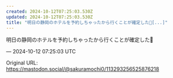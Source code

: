 ```yaml
---
created: 2024-10-12T07:25:03.530Z
updated: 2024-10-12T07:25:03.530Z
title: "明日の静岡のホテルを予約しちゃったから行くことが確定した🗻[...]"
---
```


<p>明日の静岡のホテルを予約しちゃったから行くことが確定した🗻</p>

&mdash; 2024-10-12 07:25:03 UTC

Original URL: https://mastodon.social/@sakuramochi0/113293256525876218
